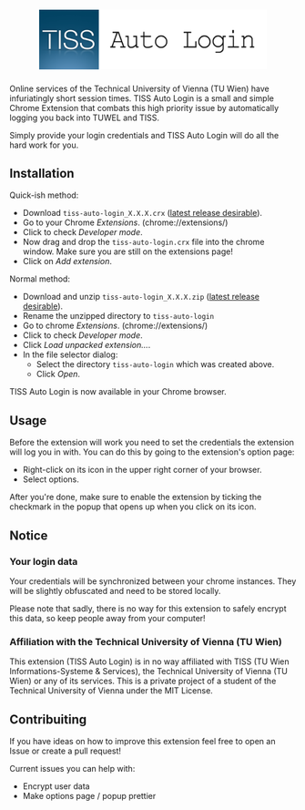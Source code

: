<h1 align="center">
<sub>
<img alt="Logo" src="/src/img/logo.png"
    width="400"/>
</sub>
</h1>

Online services of the Technical University of Vienna (TU Wien) have infuriatingly short session times. TISS Auto Login is a small and simple Chrome Extension that combats this high priority issue by automatically logging you back into TUWEL and TISS.

Simply provide your login credentials and TISS Auto Login will do all the hard work for you.

## Installation
Quick-ish method:
- Download `tiss-auto-login_X.X.X.crx` ([latest release desirable](https://github.com/lforst/tiss-auto-login/releases)).
- Go to your Chrome *Extensions*. (chrome://extensions/)
- Click to check *Developer mode*.
- Now drag and drop the `tiss-auto-login.crx` file into the chrome window. Make sure you are still on the extensions page!
- Click on *Add extension*.

Normal method:
- Download and unzip `tiss-auto-login_X.X.X.zip` ([latest release desirable](https://github.com/lforst/tiss-auto-login/releases)).
- Rename the unzipped directory to `tiss-auto-login`
- Go to chrome *Extensions*. (chrome://extensions/)
- Click to check *Developer mode*.
- Click *Load unpacked extension...*.
- In the file selector dialog:
    - Select the directory `tiss-auto-login` which was created above.
    - Click *Open*.  

TISS Auto Login is now available in your Chrome browser.

## Usage
Before the extension will work you need to set the credentials the extension will log you in with. You can do this by going to the extension's option page:
- Right-click on its icon in the upper right corner of your browser.
- Select options.

After you're done, make sure to enable the extension by ticking the checkmark in the popup that opens up when you click on its icon.

## Notice

### Your login data
Your credentials will be synchronized between your chrome instances. They will be slightly obfuscated and need to be stored locally.

Please note that sadly, there is no way for this extension to safely encrypt this data, so keep people away from your computer!

### Affiliation with the Technical University of Vienna (TU Wien)
This extension (TISS Auto Login) is in no way affiliated with TISS (TU Wien Informations-Systeme & Services), the Technical University of Vienna (TU Wien) or any of its services. This is a private project of a student of the Technical University of Vienna under the MIT License.

## Contribuiting
If you have ideas on how to improve this extension feel free to open an Issue or create a pull request!

Current issues you can help with:
- Encrypt user data
- Make options page / popup prettier